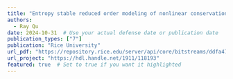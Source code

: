 ```yaml
---
title: "Entropy stable reduced order modeling of nonlinear conservation laws using discontinuous Galerkin methods"
authors:
  - Ray Qu
date: 2024-10-31  # Use your actual defense date or publication date
publication_types: ["7"] 
publication: "Rice University"
url_pdf: "https://repository.rice.edu/server/api/core/bitstreams/ddfa476c-a21e-4e02-86a8-3a1fd152601b/content"
url_project: "https://hdl.handle.net/1911/118193" 
featured: true  # Set to true if you want it highlighted
---
```

